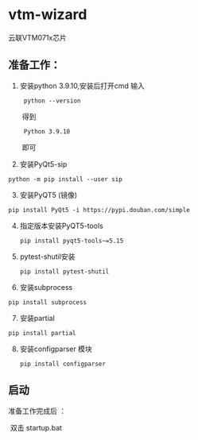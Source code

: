 # vtm-wizard 
  云联VTM071x芯片

## 准备工作：  
1. 安装python 3.9.10,安装后打开cmd 输入  
        
    
    ```
     python --version 
    ```
    
    
    ​    得到  
    
    ```
     Python 3.9.10  
    ```
    
    
    ​    即可
    
2. 安装PyQt5-sip    

  ```
  python -m pip install --user sip
  ```

  

3. 安装PyQT5  (镜像)  

  ```
  pip install PyQt5 -i https://pypi.douban.com/simple
  ```

  

4. 指定版本安装PyQT5-tools  
   
   ```
   pip install pyqt5-tools~=5.15
   ```
   
   
   
5. pytest-shutil安装  

    ```
    pip install pytest-shutil  
    ```

    

6. 安装subprocess

  ```
  pip install subprocess
  ```

  

7. 安装partial

  ```
  pip install partial
  ```

  

8. 安装configparser 模块

    ```
    pip install configparser
    ```

    

## 启动  
准备工作完成后 ：  

​       双击 startup.bat 